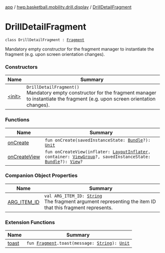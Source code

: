 [app](../../index.md) / [hwp.basketball.mobility.drill.display](../index.md) / [DrillDetailFragment](.)

# DrillDetailFragment

`class DrillDetailFragment : `[`Fragment`](https://developer.android.com/reference/android/support/v4/app/Fragment.html)

Mandatory empty constructor for the fragment manager to instantiate the
fragment (e.g. upon screen orientation changes).

### Constructors

| Name | Summary |
|---|---|
| [&lt;init&gt;](-init-.md) | `DrillDetailFragment()`<br>Mandatory empty constructor for the fragment manager to instantiate the fragment (e.g. upon screen orientation changes). |

### Functions

| Name | Summary |
|---|---|
| [onCreate](on-create.md) | `fun onCreate(savedInstanceState: `[`Bundle`](https://developer.android.com/reference/android/os/Bundle.html)`?): `[`Unit`](https://kotlinlang.org/api/latest/jvm/stdlib/kotlin/-unit/index.html) |
| [onCreateView](on-create-view.md) | `fun onCreateView(inflater: `[`LayoutInflater`](https://developer.android.com/reference/android/view/LayoutInflater.html)`, container: `[`ViewGroup`](https://developer.android.com/reference/android/view/ViewGroup.html)`?, savedInstanceState: `[`Bundle`](https://developer.android.com/reference/android/os/Bundle.html)`?): `[`View`](https://developer.android.com/reference/android/view/View.html)`?` |

### Companion Object Properties

| Name | Summary |
|---|---|
| [ARG_ITEM_ID](-a-r-g_-i-t-e-m_-i-d.md) | `val ARG_ITEM_ID: `[`String`](https://kotlinlang.org/api/latest/jvm/stdlib/kotlin/-string/index.html)<br>The fragment argument representing the item ID that this fragment represents. |

### Extension Functions

| Name | Summary |
|---|---|
| [toast](../../hwp.basketball.mobility.util/android.support.v4.app.-fragment/toast.md) | `fun `[`Fragment`](https://developer.android.com/reference/android/support/v4/app/Fragment.html)`.toast(message: `[`String`](https://kotlinlang.org/api/latest/jvm/stdlib/kotlin/-string/index.html)`): `[`Unit`](https://kotlinlang.org/api/latest/jvm/stdlib/kotlin/-unit/index.html) |
